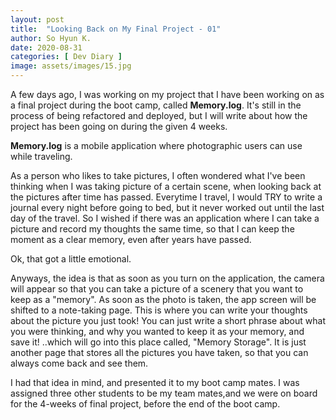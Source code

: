 ```yaml
---
layout: post
title:  "Looking Back on My Final Project - 01"
author: So Hyun K.
date: 2020-08-31
categories: [ Dev Diary ]
image: assets/images/15.jpg
---
```


A few days ago, I was working on my project that I have been working on as a final project during the boot camp, called **Memory.log**.
It's still in the process of being refactored and deployed, but I will write about how the project has been going on during the given 4 weeks.

**Memory.log** is a mobile application where photographic users can use while traveling.

As a person who likes to take pictures, I often wondered what I've been thinking when I was taking picture of a certain scene, when looking back at the pictures after time has passed.
Everytime I travel, I would TRY to write a journal every night before going to bed, but it never worked out until the last day of the travel.
So I wished if there was an application where I can take a picture and record my thoughts the same time, so that I can keep the moment as a clear memory, even after years have passed.

Ok, that got a little emotional.

Anyways, the idea is that as soon as you turn on the application, the camera will appear so that you can take a picture of a scenery that you want to keep as a "memory".
As soon as the photo is taken, the app screen will be shifted to a note-taking page. This is where you can write your thoughts about the picture you just took!
You can just write a short phrase about what you were thinking, and why you wanted to keep it as your memory, and save it!
..which will go into this place called, "Memory Storage". It is just another page that stores all the pictures you have taken, so that you can always come back and see them.


I had that idea in mind, and presented it to my boot camp mates. I was assigned three other students to be my team mates,and we were on board for the 4-weeks of final project, before the end of the boot camp.